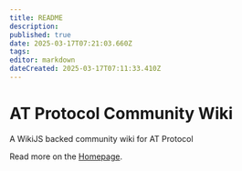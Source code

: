 ```yaml
---
title: README
description: 
published: true
date: 2025-03-17T07:21:03.660Z
tags: 
editor: markdown
dateCreated: 2025-03-17T07:11:33.410Z
---
```


# AT Protocol Community Wiki

A WikiJS backed community wiki for AT Protocol

Read more on the [Homepage](home.md).